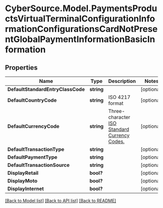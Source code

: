 # CyberSource.Model.PaymentsProductsVirtualTerminalConfigurationInformationConfigurationsCardNotPresentGlobalPaymentInformationBasicInformation
## Properties

Name | Type | Description | Notes
------------ | ------------- | ------------- | -------------
**DefaultStandardEntryClassCode** | **string** |  | [optional] 
**DefaultCountryCode** | **string** | ISO 4217 format | [optional] 
**DefaultCurrencyCode** | **string** | Three-character [ISO Standard Currency Codes.](http://apps.cybersource.com/library/documentation/sbc/quickref/currencies.pdf) | [optional] 
**DefaultTransactionType** | **string** |  | [optional] 
**DefaultPaymentType** | **string** |  | [optional] 
**DefaultTransactionSource** | **string** |  | [optional] 
**DisplayRetail** | **bool?** |  | [optional] 
**DisplayMoto** | **bool?** |  | [optional] 
**DisplayInternet** | **bool?** |  | [optional] 

[[Back to Model list]](../README.md#documentation-for-models) [[Back to API list]](../README.md#documentation-for-api-endpoints) [[Back to README]](../README.md)

